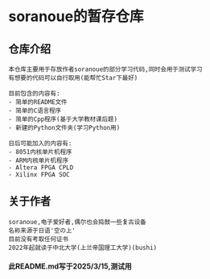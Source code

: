 # soranoue的暂存仓库

## 仓库介绍
    本仓库主要用于存放作者soranoue的部分学习代码,同时会用于测试学习
    有想要的代码可以自行取用(能帮忙Star下最好)

    目前包含的内容有:
    - 简单的README文件
    - 简单的C语言程序
    - 简单的Cpp程序(基于大学教材课后题)
    - 新建的Python文件夹(学习Python用)

    日后可能加入的内容有:
    - 8051内核单片机程序
    - ARM内核单片机程序
    - Altera FPGA CPLD
    - Xilinx FPGA SOC

## 关于作者
    soranoue,电子爱好者,偶尔也会捣鼓一些复古设备
    名称来源于日语'空の上'
    目前没有考取任何证书
    2022年起就读于中北大学(上兰帝国理工大学)(bushi)

#### 此README.md写于2025/3/15,测试用